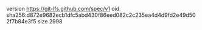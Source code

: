 version https://git-lfs.github.com/spec/v1
oid sha256:d872e9682ecb1dfc5abd430f86eed082c2c235ea4d4d9fd2e49d502f7b84e3f5
size 2998

